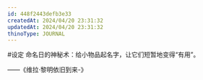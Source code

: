 ```yaml
---
id: 448f2443defb3e33
createdAt: 2024/04/20 23:31:32
updatedAt: 2024/04/20 23:31:32
thinoType: JOURNAL
---
```

#设定 命名日的神秘术：给小物品起名字，让它们短暂地变得“有用”。

——《维拉·黎明依旧到来-》